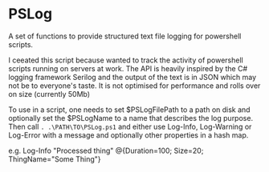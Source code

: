 # PSLog
A set of functions to provide structured text file logging for powershell scripts.

I ceeated this script because wanted to track the activity of powershell scripts running on servers at work.
The API is heavily inspired by the C# logging framework Serilog and the output of the text is in JSON which may not be to everyone's taste.
It is not optimised for performance and rolls over on size (currently 50Mb)

To use in a script, one needs to set $PSLogFilePath to a path on disk and optionally set the $PSLogName to a name that describes the log purpose.
Then call `. .\PATH\TO\PSLog.ps1` and either use Log-Info, Log-Warning or Log-Error with a message and optionally other properties in a hash map.

e.g.
Log-Info "Processed thing" @{Duration=100; Size=20; ThingName="Some Thing"}

